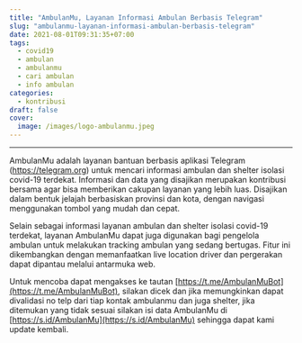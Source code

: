 ```yaml
---
title: "AmbulanMu, Layanan Informasi Ambulan Berbasis Telegram"
slug: "ambulanmu-layanan-informasi-ambulan-berbasis-telegram"
date: 2021-08-01T09:31:35+07:00
tags: 
  - covid19
  - ambulan
  - ambulanmu
  - cari ambulan
  - info ambulan
categories:
  - kontribusi
draft: false
cover: 
  image: /images/logo-ambulanmu.jpeg
---
```

---

AmbulanMu adalah layanan bantuan berbasis aplikasi Telegram (https://telegram.org) untuk mencari informasi ambulan dan shelter isolasi covid-19 terdekat. Informasi dan data yang disajikan merupakan kontribusi bersama agar bisa memberikan cakupan layanan yang lebih luas. Disajikan dalam bentuk jelajah berbasiskan provinsi dan kota, dengan navigasi menggunakan tombol yang mudah dan cepat.

Selain sebagai informasi layanan ambulan dan shelter isolasi covid-19 terdekat, layanan AmbulanMu dapat juga digunakan bagi pengelola ambulan untuk melakukan tracking ambulan yang sedang bertugas. Fitur ini dikembangkan dengan memanfaatkan live location driver dan pergerakan dapat dipantau melalui antarmuka web. 

Untuk mencoba dapat mengakses ke tautan [https://t.me/AmbulanMuBot](https://t.me/AmbulanMuBot), silakan dicek dan jika memungkinkan dapat divalidasi no telp dari tiap kontak ambulanmu dan juga shelter, jika ditemukan yang tidak sesuai silakan isi data AmbulanMu di [https://s.id/AmbulanMu](https://s.id/AmbulanMu) sehingga dapat kami update kembali.
